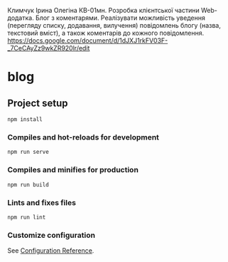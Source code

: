 Климчук Ірина Олегіна КВ-01мн. Розробка клієнтської частини Web-додатка. Блог з коментарями. Реалізувати можливість уведення (перегляду списку, додавання, вилучення) повідомлень блогу (назва, текстовий вміст), а також коментарів до кожного повідомлення. https://docs.google.com/document/d/1dJXJ1rkFV03F-_7CeCAyZz9wkZR920lr/edit
# blog

## Project setup
```
npm install
```

### Compiles and hot-reloads for development
```
npm run serve
```

### Compiles and minifies for production
```
npm run build
```

### Lints and fixes files
```
npm run lint
```

### Customize configuration
See [Configuration Reference](https://cli.vuejs.org/config/).
